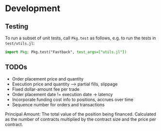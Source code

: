 # Development

## Testing

To run a subset of unit tests, call `Pkg.test` as follows, e.g. to run the tests in `test/utils.jl`:

```julia
import Pkg; Pkg.test("Fastback", test_args=["utils.jl"])
```

## TODOs

* Order placement price and quantity
* Execution price and quantity --> partial fills, slippage
* Fixed dollar-amount fee per trade
* Order placement date != execution date -> latency
* Incorporate funding cost info to positions, accrues over time
* Sequence number for orders and transactions

Principal Amount:
The total value of the position being financed.
Calculated as the number of contracts multiplied by the contract size and the price per contract.
